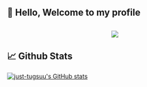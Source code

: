 
## 👋 Hello, Welcome to my profile 

<h2 align = "center"> <img src= "https://count.getloli.com/get/@:Rin?theme=moebooru"> </h2>

## 📈 Github Stats 

[![just-tugsuu's GitHub stats](https://github-readme-stats.vercel.app/api?username=just-tugsuu&show_icons=true&theme=github_dark&hide_border=true)](https://github.com/anuraghazra/github-readme-stats)
